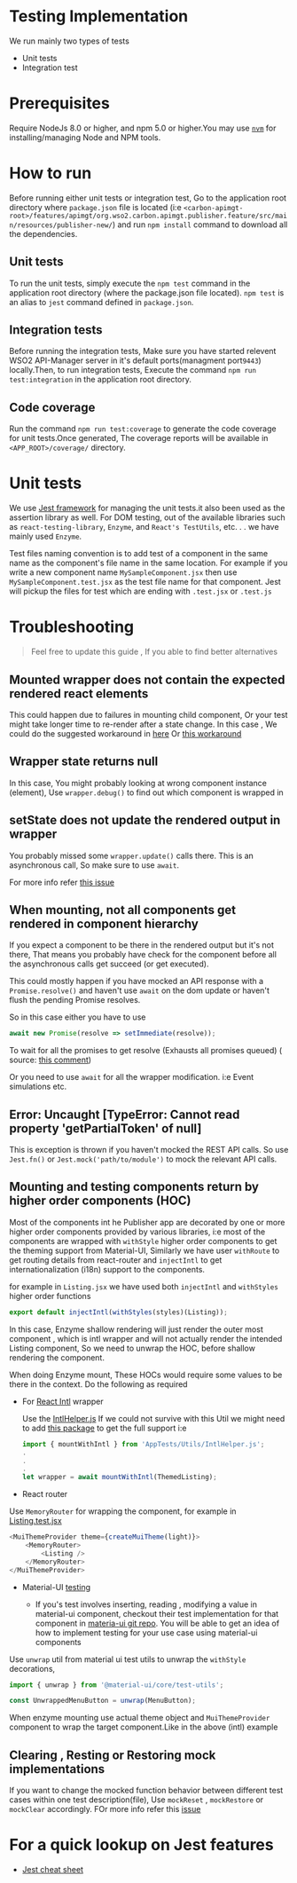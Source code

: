 # Testing Implementation

We run mainly two types of tests

-   Unit tests
-   Integration test

# Prerequisites

Require NodeJs 8.0 or higher, and npm 5.0 or higher.You may use [`nvm`](https://github.com/nvm-sh/nvm) for installing/managing Node and NPM tools.

# How to run

Before running either unit tests or integration test, Go to the application root directory where `package.json` file is located (i:e `<carbon-apimgt-root>/features/apimgt/org.wso2.carbon.apimgt.publisher.feature/src/main/resources/publisher-new/`) and run `npm install` command to download all the dependencies.

## Unit tests

To run the unit tests, simply execute the `npm test` command in the application root directory (where the package.json file located). `npm test` is an alias to `jest` command defined in `package.json`.

## Integration tests

Before running the integration tests, Make sure you have started relevent WSO2 API-Manager server in it's default ports(managment port`9443`) locally.Then, to run integration tests, Execute the command `npm run test:integration` in the application root directory.

## Code coverage

Run the command `npm run test:coverage` to generate the code coverage for unit tests.Once generated, The coverage reports will be available in `<APP_ROOT>/coverage/` directory.

# Unit tests

We use [Jest framework](https://jestjs.io/en/) for managing the unit tests.it also been used as the assertion library as well. For DOM testing, out of the available libraries such as `react-testing-library`, `Enzyme`, and `React's TestUtils`, etc. . . we have mainly used `Enzyme`.

Test files naming convention is to add test of a component in the same name as the component's file name in the same location. For example if you write a new component name `MySampleComponent.jsx` then use `MySampleComponent.test.jsx` as the test file name for that component.
Jest will pickup the files for test which are ending with `.test.jsx` or `.test.js`


# Troubleshooting

> Feel free to update this guide , If you able to find better alternatives

## Mounted wrapper does not contain the expected rendered react elements

This could happen due to failures in mounting child component, Or your test might take longer time to re-render after a state change.
In this case , We could do the suggested workaround in [here](https://github.com/airbnb/enzyme/issues/1587#issuecomment-416610674) Or [this workaround](https://github.com/facebook/jest/issues/2157#issuecomment-279171856)

## Wrapper state returns null

In this case, You might probably looking at wrong component instance (element), Use `wrapper.debug()` to find out which component is wrapped in

## setState does not update the rendered output in wrapper

You probably missed some `wrapper.update()` calls there. This is an asynchronous call, So make sure to use `await`.

For more info refer [this issue](https://github.com/airbnb/enzyme/issues/450#issuecomment-225075145)

## When mounting, not all components get rendered in component hierarchy

If you expect a component to be there in the rendered output but it's not there, That means you probably have check for the component before all the asynchronous calls get succeed (or get executed).

This could mostly happen if you have mocked an API response with a `Promise.resolve()` and haven't use `await` on the dom update or haven't flush the pending Promise resolves.

So in this case either you have to use
```javascript
await new Promise(resolve => setImmediate(resolve));
```
To wait for all the promises to get resolve (Exhausts all promises queued) ( source: [this comment](https://github.com/facebook/jest/issues/2157#issuecomment-279171856))

Or you need to use `await` for all the wrapper modification. i:e Event simulations etc.

## Error: Uncaught [TypeError: Cannot read property 'getPartialToken' of null]

This is exception is thrown if you haven't mocked the REST API calls. So use `Jest.fn()` or `Jest.mock('path/to/module')` to mock the relevant API calls.

## Mounting and testing components return by higher order components (HOC)

Most of the components int he Publisher app are decorated by one or more higher order components provided by various libraries, i:e most of the components are wrapped with `withStyle` higher order components to get the theming support from Material-UI, Similarly we have user `withRoute` to get routing details from react-router and `injectIntl` to get internationalization (i18n) support to the components.

for example in `Listing.jsx` we have used both `injectIntl` and `withStyles` higher order functions

```javascript
export default injectIntl(withStyles(styles)(Listing));
```

In this case, Enzyme shallow rendering will just render the outer most component , which is intl wrapper and will not actually render the intended Listing component, So we need to unwrap the HOC, before shallow rendering the component.

When doing Enzyme mount, These HOCs would require some values to be there in the context.
Do the following as required

-   For [React Intl](https://github.com/formatjs/react-intl/blob/master/docs/Testing-with-React-Intl.md) wrapper


    Use the [IntlHelper.js](source/Tests/Utils/IntlHelper.js) If we could not survive with this Util we might need to add [this package](https://github.com/joetidee/enzyme-react-intl) to get the full support
    i:e
    ```javascript
    import { mountWithIntl } from 'AppTests/Utils/IntlHelper.js';
    .
    .
    .
    let wrapper = await mountWithIntl(ThemedListing);
    ```

-   React router

Use `MemoryRouter` for wrapping the component, for example in [Listing.test.jsx](source/src/app/components/Apis/Listing/Listing.test.jsx)

```javascript
<MuiThemeProvider theme={createMuiTheme(light)}>
    <MemoryRouter>
        <Listing />
    </MemoryRouter>
</MuiThemeProvider>
```

- Material-UI [testing](https://material-ui.com/guides/testing/)

  - If you's test involves inserting, reading , modifying a value in material-ui component, checkout their test implementation for that component in [materia-ui git repo](https://github.com/mui-org/material-ui/tree/master/packages/material-ui/src). You will be able to get an idea of how to implement testing for your use case using material-ui components

Use `unwrap` util from material ui test utils to unwrap the `withStyle` decorations,

```javascript
import { unwrap } from '@material-ui/core/test-utils';

const UnwrappedMenuButton = unwrap(MenuButton);
```

When enzyme mounting use actual theme object and `MuiThemeProvider` component to wrap the target component.Like in the above (intl) example


## Clearing , Resting or Restoring mock implementations

If you want to change the mocked function behavior between different test cases within one test description(file), Use `mockReset` , `mockRestore` or `mockClear` accordingly. FOr more info refer this [issue](https://github.com/facebook/jest/issues/5143)

# For a quick lookup on Jest features
 - [Jest cheat sheet](https://github.com/sapegin/jest-cheat-sheet)
